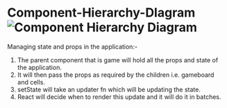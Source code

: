 # Component-Hierarchy-DIagram![Component Hierarchy Diagram](https://user-images.githubusercontent.com/33495426/176185025-4c61fc57-b752-471a-824c-cc4fc617d240.jpg)
Managing state and props in the application:-
1. The parent component that is game will hold all the props and state of the application.
2. It will then pass the props as required by the children i.e. gameboard and cells.
3. setState will take an updater fn which will be updating the state.
4. React will decide when to render this update and it will do it in batches.
